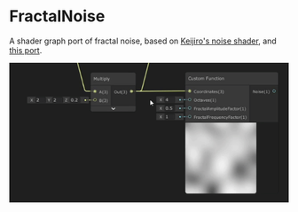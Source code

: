 # FractalNoise
A shader graph port of fractal noise, based on [Keijiro's noise shader](https://github.com/keijiro/NoiseShader), and [this port](https://gist.github.com/ma77os/de66fd807cbd77eac4d3a9023b590c7a).

![FractalNoiseGif](https://github.com/sergiobd/FractalNoise/blob/master/Assets/Image/output.gif)
